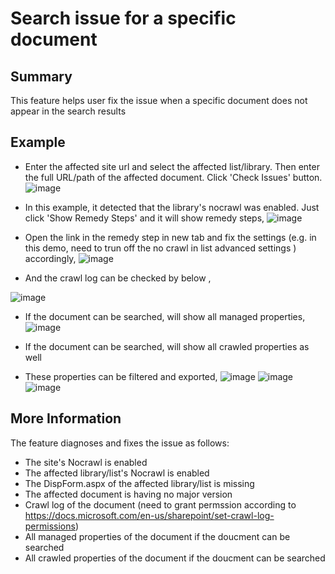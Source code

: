# Search issue for a specific document

## Summary
This feature helps user fix the issue when a specific document does not appear in the search results

## Example

* Enter the affected site url and select the affected list/library. Then enter the full URL/path of the affected document. Click 'Check Issues' button.
![image](https://user-images.githubusercontent.com/21354416/184611775-f1e9e4f7-d02e-44f2-a384-5cd495da783d.png)

* In this example, it detected that the library's nocrawl was enabled. Just click 'Show Remedy Steps' and it will show remedy steps,
![image](https://user-images.githubusercontent.com/21354416/184611984-bc0285ba-e794-4e53-8ef5-1b50a9ae2880.png)

* Open the link in the remedy step in new tab and fix the settings (e.g. in this demo, need to trun off the no crawl in list advanced settings ) accordingly,
![image](https://user-images.githubusercontent.com/21354416/184612372-d2109f4f-1379-4b12-82fc-912e77a9b0d7.png)

* And the crawl log can be checked by below ,
 
![image](https://user-images.githubusercontent.com/21354416/171319876-02339ed1-8015-4a8f-9043-da93c89d99da.png)

* If the document can be searched, will show all managed properties,
![image](https://user-images.githubusercontent.com/21354416/171320028-d9aab9f0-1f68-4841-b9e9-d4108ce75f46.png)

 * If the document can be searched, will show all crawled properties as well

* These properties can be filtered and exported,
![image](https://user-images.githubusercontent.com/21354416/171320213-d81bd049-485a-4eb2-a6e5-583eb15c29b4.png)
![image](https://user-images.githubusercontent.com/21354416/171320278-a718070a-7d26-441d-8e8c-e6dcc6044bcf.png)
![image](https://user-images.githubusercontent.com/21354416/171320453-162bd9ef-1912-4b2e-9e45-630f8014ea49.png)

## More Information

The feature diagnoses and fixes the issue as follows:

* The site's Nocrawl is enabled
* The affected library/list's Nocrawl is enabled
* The DispForm.aspx of the affected library/list is missing
* The affected document is having no major version
* Crawl log of the document (need to grant permssion according to https://docs.microsoft.com/en-us/sharepoint/set-crawl-log-permissions)
* All managed properties of the document if the doucment can be searched
* All crawled properties of the document if the doucment can be searched
